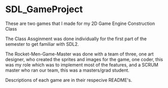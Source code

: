 # SDL_GameProject
These are two games that I made for my 2D Game Engine Construction Class

The Class Assginment was done individually for the first part of the semester to get familiar with SDL2.

The Rocket-Men-Game-Master was done with a team of three, one art designer, who created the sprites and images for the game,
one coder, this was my role which was to implement most of the features, and a SCRUM master who ran our team, this was a masters/grad student.

Descriptions of each game are in their respecive README's.
